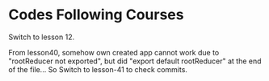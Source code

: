 # Codes Following Courses
Switch to lesson 12.

From lesson40, somehow own created app cannot work due to "rootReducer not exported", but did "export default rootReducer" at the end of the file...
So Switch to lesson-41 to check commits.
